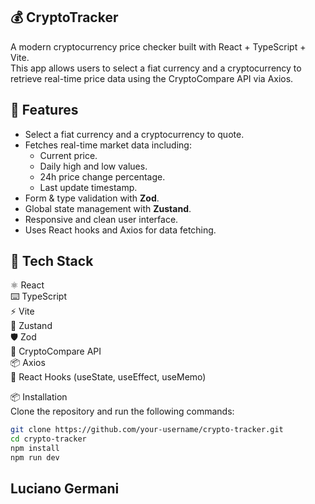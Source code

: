 ## 💰 CryptoTracker  
A modern cryptocurrency price checker built with React + TypeScript + Vite.  
This app allows users to select a fiat currency and a cryptocurrency to retrieve real-time price data using the CryptoCompare API via Axios.

## 🚀 Features  
- Select a fiat currency and a cryptocurrency to quote.  
- Fetches real-time market data including:
  - Current price.
  - Daily high and low values.
  - 24h price change percentage.
  - Last update timestamp.  
- Form & type validation with **Zod**.  
- Global state management with **Zustand**.  
- Responsive and clean user interface.  
- Uses React hooks and Axios for data fetching.

## 🧱 Tech Stack  
⚛️ React  
⌨️ TypeScript  
⚡ Vite  
🧠 Zustand  
🛡 Zod  
🔌 CryptoCompare API  
📦 Axios  
🔁 React Hooks (useState, useEffect, useMemo)  

📦 Installation  
Clone the repository and run the following commands:

```bash
git clone https://github.com/your-username/crypto-tracker.git
cd crypto-tracker
npm install
npm run dev
```

## Luciano Germani
